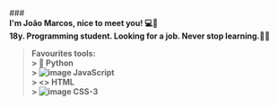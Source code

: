 ###<br><b>I'm João Marcos, nice to meet you! 💻👋<b><br>
         18y. Programming student. Looking for a job. Never stop learning.💪🍃
<a> 
 > Favourites tools: <br>
    > 🐍 Python <br>
    > ![image](https://user-images.githubusercontent.com/73258473/111547543-168ad080-8758-11eb-8d2e-4c2efeabdaa6.png) JavaScript <br>
    > <> HTML <br>
    > ![image](https://user-images.githubusercontent.com/73258473/111547495-05da5a80-8758-11eb-9cc9-cc1fa96913da.png) CSS-3 <br>
<a>
